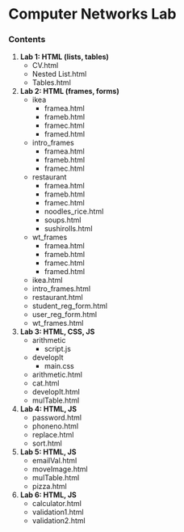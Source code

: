 # Computer Networks Lab

### Contents
1. **Lab 1: HTML (lists, tables)**
   - CV.html
   - Nested List.html
   - Tables.html
2. **Lab 2: HTML (frames, forms)**
   - ikea
     - framea.html
     - frameb.html
     - framec.html
     - framed.html 
   - intro_frames
     - framea.html
     - frameb.html
     - framec.html
   - restaurant
     - framea.html
     - frameb.html
     - framec.html
     - noodles_rice.html
     - soups.html
     - sushirolls.html
   - wt_frames
     - framea.html
     - frameb.html
     - framec.html
     - framed.html
   - ikea.html
   - intro_frames.html
   - restaurant.html
   - student_reg_form.html
   - user_reg_form.html
   - wt_frames.html
3. **Lab 3: HTML, CSS, JS**
   - arithmetic
     - script.js
   - developIt
     - main.css
   - arithmetic.html
   - cat.html
   - developIt.html
   - mulTable.html
4. **Lab 4: HTML, JS**
   - password.html   
   - phoneno.html
   - replace.html
   - sort.html
5. **Lab 5: HTML, JS**
   - emailVal.html
   - moveImage.html
   - mulTable.html
   - pizza.html
6. **Lab 6: HTML, JS**
   - calculator.html
   - validation1.html
   - validation2.html